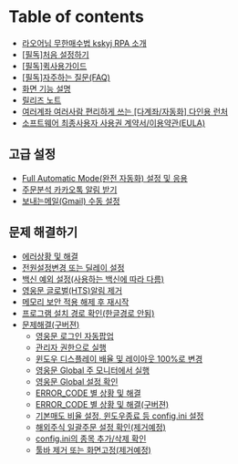# Table of contents

* [라오어님 무한매수법 kskyj RPA 소개](README.md)
* [\[필독\]처음 설정하기](init1.md)
* [\[필독\]퀵사용가이드](quick\_guide.md)
* [\[필독\]자주하는 질문(FAQ)](faq.md)
* [화면 기능 설명](detail.md)
* [릴리즈 노트](releasenote.md)
* [여러계좌 여러사람 편리하게 쓰는 \[다계좌/자동화\] 다인용 런처](launcher.md)
* [소프트웨어 최종사용자 사용권 계약서/이용약관(EULA)](eula.md)

## 고급 설정 <a href="#advanced_setting" id="advanced_setting"></a>

* [Full Automatic Mode(완전 자동화) 설정 및 응용](advanced\_setting/fullautomatic.md)
* [주문분석 카카오톡 알림 받기](advanced\_setting/kakao.md)
* [보내는메일(Gmail) 수동 설정](advanced\_setting/gmail.md)

## 문제 해결하기 <a href="#issue_solved" id="issue_solved"></a>

* [에러상황 및 해결](issue\_solved/error\_code.md)
* [전원설정변경 또는 딜레이 설정](issue\_solved/solved4.md)
* [백신 예외 설정(사용하는 백신에 따라 다름)](issue\_solved/antivirus.md)
* [영웅문 글로벌(HTS)알림 제거](issue\_solved/hts.md)
* [메모리 보안 적용 해제 후 재시작](issue\_solved/memory.md)
* [프로그램 설치 경로 확인(한글경로 안됨)](issue\_solved/solved6.md)
* [문제해결(구버젼)](issue\_solved/undefined/README.md)
  * [영웅문 로그인 자동팝업](issue\_solved/undefined/undefined.md)
  * [관리자 권한으로 실행](issue\_solved/undefined/init4.md)
  * [윈도우 디스플레이 배율 및 레이아웃 100%로 변경](issue\_solved/undefined/solved0.md)
  * [영웅문 Global 주 모니터에서 실행](issue\_solved/undefined/solved5.md)
  * [영웅문 Global 설정 확인](issue\_solved/undefined/solved1.md)
  * [ERROR\_CODE 별 상황 및 해결](issue\_solved/undefined/error\_code.md)
  * [ERROR\_CODE 별 상황 및 해결(구버젼)](issue\_solved/undefined/error\_code-1.md)
  * [기본매도 비율 설정, 윈도우종료 등 config.ini 설정](issue\_solved/undefined/advanced1.md)
  * [해외주식 일괄주문 설정 확인(제거예정)](issue\_solved/undefined/solved2.md)
  * [config.ini의 종목 추가/삭제 확인](issue\_solved/undefined/solved3.md)
  * [툴바 제거 또는 화면고정(제거예정)](issue\_solved/undefined/solved7.md)
